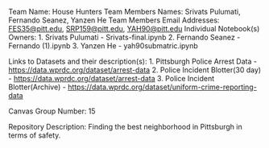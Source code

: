 Team Name: House Hunters
Team Members Names: Srivats Pulumati, Fernando Seanez, Yanzen He
Team Members Email Addresses: FES35@pitt.edu, SRP159@pitt.edu, YAH90@pitt.edu
Individual Notebook(s) Owners: 1. Srivats Pulumati - Srivats-final.ipynb
                               2. Fernando Seanez - Fernando (1).ipynb
                               3. Yanzen He - yah90submatric.ipynb

Links to Datasets and their description(s): 
                   1. Pittsburgh Police Arrest Data - https://data.wprdc.org/dataset/arrest-data
                   2. Police Incident Blotter(30 day) - https://data.wprdc.org/dataset/arrest-data
                   3. Police Incident Blotter(Archive) - https://data.wprdc.org/dataset/uniform-crime-reporting-data

Canvas Group Number: 15

Repository Description: Finding the best neighborhood in Pittsburgh in terms of safety.
